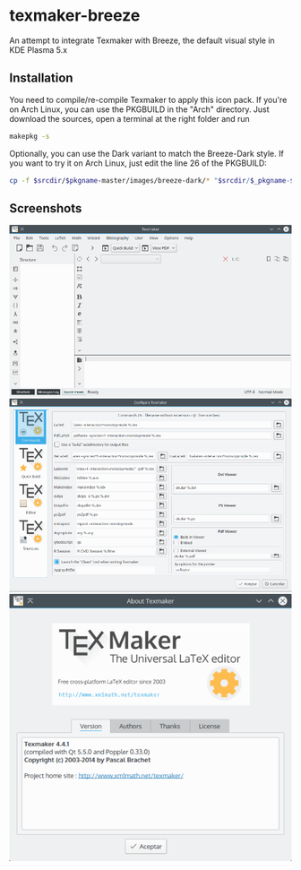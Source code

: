 # texmaker-breeze
 An attempt to integrate Texmaker with Breeze, the default visual style in KDE Plasma 5.x

## Installation
You need to compile/re-compile Texmaker to apply this icon pack. If you're on Arch Linux, you can use the PKGBUILD in the "Arch" directory. Just download the sources, open a terminal at the right folder and run
```bash
makepkg -s
```
Optionally, you can use the Dark variant to match the Breeze-Dark style. If you want to try it on Arch Linux, just edit the line 26 of the PKGBUILD:
```bash
cp -f $srcdir/$pkgname-master/images/breeze-dark/* "$srcdir/$_pkgname-$pkgver/images/"
```

## Screenshots
![Main Window](screenshots/main.png)
![Configuration Window](screenshots/config.png)
![About](screenshots/about.png)